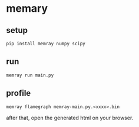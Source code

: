 # memary

## setup

```shell
pip install memray numpy scipy
```

## run

```shell
memray run main.py
```

## profile

```shell
memray flamegraph memray-main.py.<xxxx>.bin
```

after that, open the generated html on your browser.
